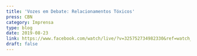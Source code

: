 ```yaml
---
title: 'Vozes em Debate: Relacionamentos Tóxicos'
press: CBN
category: Imprensa
type: blog
date: 2019-08-23
link: https://www.facebook.com/watch/live/?v=325752734982330&ref=watch_permalink
draft: false
---
```

